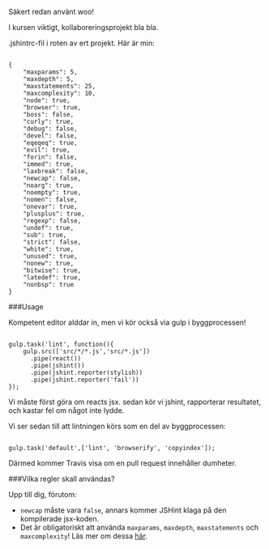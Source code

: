 Säkert redan använt woo! 

I kursen viktigt, kollaboreringsprojekt bla bla. 

.jshintrc-fil i roten av ert projekt. Här är min:

<pre><code>
{
    "<span class="hljs-attribute">maxparams</span>": <span class="hljs-value"><span class="hljs-number">5</span></span>,
    "<span class="hljs-attribute">maxdepth</span>": <span class="hljs-value"><span class="hljs-number">5</span></span>,
    "<span class="hljs-attribute">maxstatements</span>": <span class="hljs-value"><span class="hljs-number">25</span></span>,
    "<span class="hljs-attribute">maxcomplexity</span>": <span class="hljs-value"><span class="hljs-number">10</span></span>,
    "<span class="hljs-attribute">node</span>": <span class="hljs-value"><span class="hljs-literal">true</span></span>,
    "<span class="hljs-attribute">browser</span>": <span class="hljs-value"><span class="hljs-literal">true</span></span>,
    "<span class="hljs-attribute">boss</span>": <span class="hljs-value"><span class="hljs-literal">false</span></span>,
    "<span class="hljs-attribute">curly</span>": <span class="hljs-value"><span class="hljs-literal">true</span></span>,
    "<span class="hljs-attribute">debug</span>": <span class="hljs-value"><span class="hljs-literal">false</span></span>,
    "<span class="hljs-attribute">devel</span>": <span class="hljs-value"><span class="hljs-literal">false</span></span>,
    "<span class="hljs-attribute">eqeqeq</span>": <span class="hljs-value"><span class="hljs-literal">true</span></span>,
    "<span class="hljs-attribute">evil</span>": <span class="hljs-value"><span class="hljs-literal">true</span></span>,
    "<span class="hljs-attribute">forin</span>": <span class="hljs-value"><span class="hljs-literal">false</span></span>,
    "<span class="hljs-attribute">immed</span>": <span class="hljs-value"><span class="hljs-literal">true</span></span>,
    "<span class="hljs-attribute">laxbreak</span>": <span class="hljs-value"><span class="hljs-literal">false</span></span>,
    "<span class="hljs-attribute">newcap</span>": <span class="hljs-value"><span class="hljs-literal">false</span></span>,
    "<span class="hljs-attribute">noarg</span>": <span class="hljs-value"><span class="hljs-literal">true</span></span>,
    "<span class="hljs-attribute">noempty</span>": <span class="hljs-value"><span class="hljs-literal">true</span></span>,
    "<span class="hljs-attribute">nomen</span>": <span class="hljs-value"><span class="hljs-literal">false</span></span>,
    "<span class="hljs-attribute">onevar</span>": <span class="hljs-value"><span class="hljs-literal">true</span></span>,
    "<span class="hljs-attribute">plusplus</span>": <span class="hljs-value"><span class="hljs-literal">true</span></span>,
    "<span class="hljs-attribute">regexp</span>": <span class="hljs-value"><span class="hljs-literal">false</span></span>,
    "<span class="hljs-attribute">undef</span>": <span class="hljs-value"><span class="hljs-literal">true</span></span>,
    "<span class="hljs-attribute">sub</span>": <span class="hljs-value"><span class="hljs-literal">true</span></span>,
    "<span class="hljs-attribute">strict</span>": <span class="hljs-value"><span class="hljs-literal">false</span></span>,
    "<span class="hljs-attribute">white</span>": <span class="hljs-value"><span class="hljs-literal">true</span></span>,
    "<span class="hljs-attribute">unused</span>": <span class="hljs-value"><span class="hljs-literal">true</span></span>,
    "<span class="hljs-attribute">nonew</span>": <span class="hljs-value"><span class="hljs-literal">true</span></span>,
    "<span class="hljs-attribute">bitwise</span>": <span class="hljs-value"><span class="hljs-literal">true</span></span>,
    "<span class="hljs-attribute">latedef</span>": <span class="hljs-value"><span class="hljs-literal">true</span></span>,
    "<span class="hljs-attribute">nonbsp</span>": <span class="hljs-value"><span class="hljs-literal">true</span>
</span>}
</code></pre>

###Usage

Kompetent editor alddar in, men vi kör också via gulp i byggprocessen!

<pre><code>
gulp.task(<span class="hljs-string">'lint'</span>, function(){
    gulp.src([<span class="hljs-string">'src/*/*.js'</span>,<span class="hljs-string">'src/*.js'</span>])
      .<span class="hljs-keyword">pipe</span>(react())
      .<span class="hljs-keyword">pipe</span>(jshint())
      .<span class="hljs-keyword">pipe</span>(jshint.reporter(stylish))
      .<span class="hljs-keyword">pipe</span>(jshint.reporter(<span class="hljs-string">'fail'</span>))
});
</code></pre>

Vi måste först göra om reacts jsx. sedan kör vi jshint, rapporterar resultatet, och kastar fel om något inte lydde.

Vi ser sedan till att lintningen körs som en del av byggprocessen:

<pre><code>
gulp.<span class="hljs-keyword">task</span>(<span class="hljs-string">'default'</span>,[<span class="hljs-string">'lint'</span>, <span class="hljs-string">'browserify'</span>, <span class="hljs-string">'copyindex'</span>]);
</code></pre>

Därmed kommer Travis visa om en pull request innehåller dumheter.

###Vilka regler skall användas?

Upp till dig, förutom:

*    `newcap` måste vara `false`, annars kommer JSHint klaga på den kompilerade jsx-koden.
*    Det är obligatoriskt att använda `maxparams`, `maxdepth`, `maxstatements` och `maxcomplexity`! Läs mer om dessa [här](http://www.elijahmanor.com/control-the-complexity-of-your-javascript-functions-with-jshint/).
